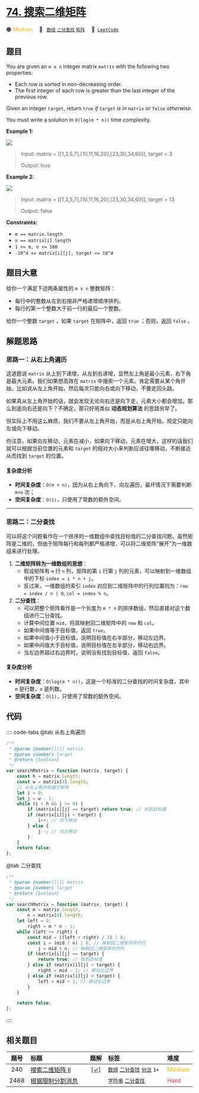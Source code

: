 # [74. 搜索二维矩阵](https://leetcode.com/problems/search-a-2d-matrix)

🟠 <font color=#ffb800>Medium</font>&emsp; 🔖&ensp; [`数组`](/leetcode/outline/tag/array.md) [`二分查找`](/leetcode/outline/tag/binary-search.md) [`矩阵`](/leetcode/outline/tag/matrix.md)&emsp; 🔗&ensp;[`LeetCode`](https://leetcode.com/problems/search-a-2d-matrix/)

## 题目

You are given an `m x n` integer matrix `matrix` with the following two
properties:

- Each row is sorted in non-decreasing order.
- The first integer of each row is greater than the last integer of the previous row.

Given an integer `target`, return `true` _if_ `target` _is in_ `matrix` _or_
`false` _otherwise_.

You must write a solution in `O(log(m * n))` time complexity.

**Example 1:**

![](https://assets.leetcode.com/uploads/2020/10/05/mat.jpg)

> Input: matrix = [[1,3,5,7],[10,11,16,20],[23,30,34,60]], target = 3
>
> Output: true

**Example 2:**

![](https://assets.leetcode.com/uploads/2020/10/05/mat2.jpg)

> Input: matrix = [[1,3,5,7],[10,11,16,20],[23,30,34,60]], target = 13
>
> Output: false

**Constraints:**

- `m == matrix.length`
- `n == matrix[i].length`
- `1 <= m, n <= 100`
- `-10^4 <= matrix[i][j], target <= 10^4`

## 题目大意

给你一个满足下述两条属性的 `m x n` 整数矩阵：

- 每行中的整数从左到右按非严格递增顺序排列。
- 每行的第一个整数大于前一行的最后一个整数。

给你一个整数 `target` ，如果 `target` 在矩阵中，返回 `true` ；否则，返回 `false` 。

## 解题思路

### 思路一：从右上角遍历

这道题说 `matrix` 从上到下递增，从左到右递增，显然左上角是最小元素，右下角是最大元素。我们如果想高效在 `matrix` 中搜索一个元素，肯定需要从某个角开始，比如说从左上角开始，然后每次只能向右或向下移动，不要走回头路。

如果真从左上角开始的话，就会发现无论向右还是向下走，元素大小都会增加，那么到底向右还是向下？不确定，那只好用类似 **动态规划算法** 的思路穷举了。

但实际上不用这么麻烦，我们不要从左上角开始，而是从右上角开始，规定只能向左或向下移动。

你注意，如果向左移动，元素在减小，如果向下移动，元素在增大，这样的话我们就可以根据当前位置的元素和 `target` 的相对大小来判断应该往哪移动，不断接近从而找到 `target` 的位置。

#### 复杂度分析

- **时间复杂度**：`O(m + n)`，因为从右上角向下、向左遍历，最坏情况下需要判断 `m+n` 次；
- **空间复杂度**：`O(1)`，只使用了常数的额外空间。

---

### 思路二：二分查找

可以将这个问题看作在一个排序的一维数组中查找目标值的二分查找问题。虽然矩阵是二维的，但由于矩阵每行和每列都严格递增，可以将二维矩阵“展开”为一维数组来进行处理。

1. **二维矩阵转为一维数组的思想**：
   - 假设矩阵有 `m` 行 `n` 列，矩阵的第 `i` 行第 `j` 列的元素，可以映射到一维数组中的下标 `index = i * n + j`。
   - 反过来，一维数组的索引 `index` 对应到二维矩阵中的行列位置则为：`row = index / n | 0`, `col = index % n`。
2. **二分查找**：
   - 可以把整个矩阵看作是一个长度为 `m * n` 的排序数组，然后直接对这个数组进行二分查找。
   - 计算中间位置 `mid`，将其映射回二维矩阵中的 `row` 和 `col`。
   - 如果中间值等于目标值，返回 `true`。
   - 如果中间值小于目标值，说明目标值在右半部分，移动左边界。
   - 如果中间值大于目标值，说明目标值在左半部分，移动右边界。
   - 当左边界超过右边界时，说明没有找到目标值，返回 `false`。

#### 复杂度分析

- **时间复杂度**：`O(log(m * n))`，这是一个标准的二分查找的时间复杂度，其中 `m` 是行数，`n` 是列数。
- **空间复杂度**：`O(1)`，只使用了常数的额外空间。

## 代码

:::: code-tabs
@tab 从右上角遍历

```javascript
/**
 * @param {number[][]} matrix
 * @param {number} target
 * @return {boolean}
 */
var searchMatrix = function (matrix, target) {
	const h = matrix.length;
	const w = matrix[0].length;
	// 从右上角开始遍历矩阵
	let i = 0;
	let j = w - 1;
	while (i < h && j >= 0) {
		if (matrix[i][j] == target) return true; // 找到目标值
		if (matrix[i][j] < target) {
			i++; // 向下移动
		} else {
			j--; // 向左移动
		}
	}
	return false;
};
```

@tab 二分查找

```javascript
/**
 * @param {number[][]} matrix
 * @param {number} target
 * @return {boolean}
 */
var searchMatrix = function (matrix, target) {
	const m = matrix.length,
		n = matrix[0].length;
	let left = 0,
		right = m * n - 1;
	while (left <= right) {
		const mid = ((left + right) / 2) | 0;
		const i = (mid / n) | 0, // 映射回二维矩阵中的行
			j = mid % n; // 映射回二维矩阵中的列
		if (matrix[i][j] == target) {
			return true; // 找到目标值
		} else if (matrix[i][j] > target) {
			right = mid - 1; // 移动左边界
		} else if (matrix[i][j] < target) {
			left = mid + 1; // 移动右边界
		}
	}

	return false;
};
```

::::

## 相关题目

| 题号 | 标题 | 题解 | 标签 | 难度 |
| :------: | :------ | :------: | :------ | :------ |
| 240 | [搜索二维矩阵 II](https://leetcode.com/problems/search-a-2d-matrix-ii) | [[✓]](https://2xiao.github.io/leetcode-js/leetcode/problem/0240) |  [`数组`](/leetcode/outline/tag/array.md) [`二分查找`](/leetcode/outline/tag/binary-search.md) [`分治`](/leetcode/outline/tag/divide-and-conquer.md) `1+` | <font color=#ffb800>Medium</font> |
| 2468 | [根据限制分割消息](https://leetcode.com/problems/split-message-based-on-limit) |  |  [`字符串`](/leetcode/outline/tag/string.md) [`二分查找`](/leetcode/outline/tag/binary-search.md) | <font color=#ff334b>Hard</font> |

<style>
.blue {
    background-color: #096dd9;
    padding: 0.25rem 0.5rem;
    margin: 0;
    font-size: 0.85em;
    border-radius: 3px;
    color: white;
    font-weight: 500;
}
table th:first-of-type { width: 10%; }
table th:nth-of-type(2) { width: 35%; }
table th:nth-of-type(3) { width: 10%; }
table th:nth-of-type(4) { width: 35%; }
table th:nth-of-type(5) { width: 10%; }
</style>
